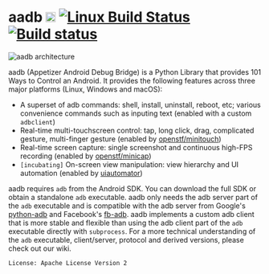# aadb [<img src="https://www.appetizer.io/images/logo1.png" width="20" height="20" />](https://www.appetizer.io) [![Linux Build Status](https://travis-ci.org/appetizerio/aadb.svg?branch=master)](https://travis-ci.org/appetizerio/aadb) [![Build status](https://ci.appveyor.com/api/projects/status/nkf33d5bk9lofyjd/branch/master?svg=true)](https://ci.appveyor.com/project/mingyuan-xia/aadb/branch/master)

![aadb architecture](https://github.com/appetizerio/aadb/blob/master/aadb.png?raw=true)

aadb (Appetizer Android Debug Bridge) is a Python Library that provides 101 Ways to Control an Android. It provides the following features across three major platforms (Linux, Windows and macOS):
* A superset of adb commands: shell, install, uninstall, reboot, etc; various convenience commands such as inputing text (enabled with a custom `adbclient`)
* Real-time multi-touchscreen control: tap, long click, drag, complicated gesture, multi-finger gesture (enabled by [openstf/minitouch](https://github.com/openstf/minitouch))
* Real-time screen capture: single screenshot and continuous high-FPS recording (enabled by [openstf/minicap](https://github.com/openstf/minicap))
* `[incubating]` On-screen view manipulation: view hierarchy and UI automation (enabled by [uiautomator](https://developer.android.com/training/testing/ui-testing/uiautomator-testing.html))

aadb requires `adb` from the Android SDK. You can download the full SDK or obtain a standalone `adb` executable. aadb only needs the adb server part of the `adb` executable and is compatible with the adb server from Google's [python-adb](https://github.com/google/python-adb) and Facebook's [fb-adb](https://github.com/facebook/fb-adb). aadb implements a custom adb client that is more stable and flexible than using the adb client part of the `adb` executable directly with `subprocess`. For a more technical understanding of the `adb` executable, client/server, protocol and derived versions, please check out our wiki.

```
License: Apache License Version 2
```
